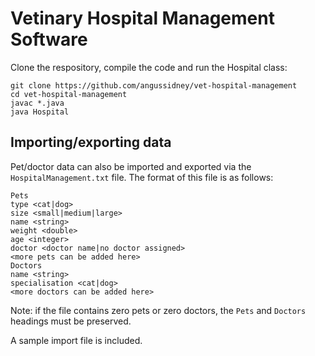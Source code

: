 # Vetinary Hospital Management Software

Clone the respository, compile the code and run the Hospital class:

    git clone https://github.com/angussidney/vet-hospital-management
    cd vet-hospital-management
    javac *.java
    java Hospital
    
## Importing/exporting data

Pet/doctor data can also be imported and exported via the `HospitalManagement.txt` file.
The format of this file is as follows:

    Pets
    type <cat|dog>
    size <small|medium|large>
    name <string>
    weight <double>
    age <integer>
    doctor <doctor name|no doctor assigned>
    <more pets can be added here>
    Doctors
    name <string>
    specialisation <cat|dog>
    <more doctors can be added here>

Note: if the file contains zero pets or zero doctors, the `Pets` and `Doctors` headings must be preserved.

A sample import file is included.